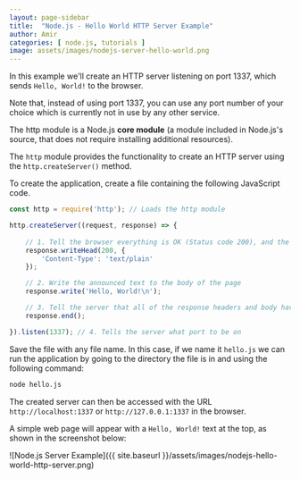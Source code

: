 ```yaml
---
layout: page-sidebar
title:  "Node.js - Hello World HTTP Server Example"
author: Amir
categories: [ node.js, tutorials ]
image: assets/images/nodejs-server-hello-world.png
---
```


In this example we'll create an HTTP server listening on port 1337, which sends `Hello, World!` to the browser.

Note that, instead of using port 1337, you can use any port number of your choice which is currently not in use by any other service.

The http module is a Node.js **core module** (a module included in Node.js's source, that does not require installing additional resources). 

The `http` module provides the functionality to create an HTTP server using the `http.createServer()` method. 

To create the application, create a file containing the following JavaScript code.

```javascript
const http = require('http'); // Loads the http module 

http.createServer((request, response) => {
    
    // 1. Tell the browser everything is OK (Status code 200), and the data is in plain text
    response.writeHead(200, {
        'Content-Type': 'text/plain'
    });

    // 2. Write the announced text to the body of the page
    response.write('Hello, World!\n');

    // 3. Tell the server that all of the response headers and body have been sent
    response.end();

}).listen(1337); // 4. Tells the server what port to be on
```

Save the file with any file name. In this case, if we name it `hello.js` we can run the application by going to the directory the file is in and using the following command:

```bash
node hello.js
```

The created server can then be accessed with the URL `http://localhost:1337` or `http://127.0.0.1:1337` in the browser.

A simple web page will appear with a `Hello, World!` text at the top, as shown in the screenshot below:

![Node.js Server Example]({{ site.baseurl }}/assets/images/nodejs-hello-world-http-server.png)